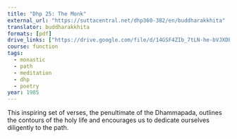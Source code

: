 ```yaml
---
title: "Dhp 25: The Monk"
external_url: "https://suttacentral.net/dhp360-382/en/buddharakkhita"
translator: buddharakkhita
formats: [pdf]
drive_links: ["https://drive.google.com/file/d/14GSF4ZIb_7tLN-he-bVJXDPUlRrOlHhp/view?usp=drivesdk"]
course: function
tags:
  - monastic
  - path
  - meditation
  - dhp
  - poetry
year: 1985
---
```


This inspiring set of verses, the penultimate of the Dhammapada, outlines the contours of the holy life and encourages us to dedicate ourselves diligently to the path.
